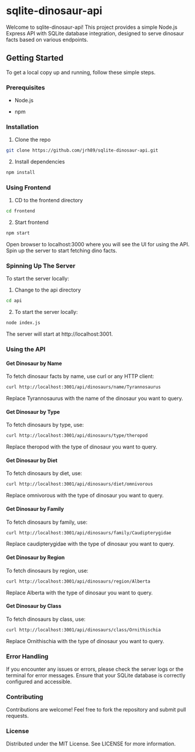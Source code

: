 # sqlite-dinosaur-api

Welcome to sqlite-dinosaur-api! This project provides a simple Node.js Express API with SQLite database integration, designed to serve dinosaur facts based on various endpoints.

## Getting Started

To get a local copy up and running, follow these simple steps.

### Prerequisites

- Node.js

- npm

### Installation

1. Clone the repo

```bash
git clone https://github.com/jrh89/sqlite-dinosaur-api.git
```

2. Install dependencies

```bash
npm install
```

### Using Frontend

1. CD to the frontend directory

```bash
cd frontend
```

2. Start frontend

```bash
npm start
```

Open browser to localhost:3000 where you will see the UI for using the API. Spin up the server to start fetching dino facts.

### Spinning Up The Server

To start the server locally:

1. Change to the api directory

```bash
cd api
```

2. To start the server locally:

```bash
node index.js
```

The server will start at http://localhost:3001.

### Using the API

#### Get Dinosaur by Name

To fetch dinosaur facts by name, use curl or any HTTP client:


```bash
curl http://localhost:3001/api/dinosaurs/name/Tyrannosaurus
```

Replace Tyrannosaurus with the name of the dinosaur you want to query.

#### Get Dinosaur by Type

To fetch dinosaurs by type, use:

```bash
curl http://localhost:3001/api/dinosaurs/type/theropod
```

Replace theropod with the type of dinosaur you want to query.

#### Get Dinosaur by Diet

To fetch dinosaurs by diet, use:

```bash
curl http://localhost:3001/api/dinosaurs/diet/omnivorous
```

Replace omnivorous with the type of dinosaur you want to query.

#### Get Dinosaur by Family

To fetch dinosaurs by family, use:

```bash
curl http://localhost:3001/api/dinosaurs/family/Caudipterygidae
```

Replace caudipterygidae with the type of dinosaur you want to query.

#### Get Dinosaur by Region

To fetch dinosaurs by region, use:

```bash
curl http://localhost:3001/api/dinosaurs/region/Alberta
```

Replace Alberta with the type of dinosaur you want to query.

#### Get Dinosaur by Class

To fetch dinosaurs by class, use:

```bash
curl http://localhost:3001/api/dinosaurs/class/Ornithischia
```

Replace Ornithischia with the type of dinosaur you want to query.


### Error Handling

If you encounter any issues or errors, please check the server logs or the terminal for error messages. Ensure that your SQLite database is correctly configured and accessible.

### Contributing

Contributions are welcome! Feel free to fork the repository and submit pull requests.

### License

Distributed under the MIT License. See LICENSE for more information.
